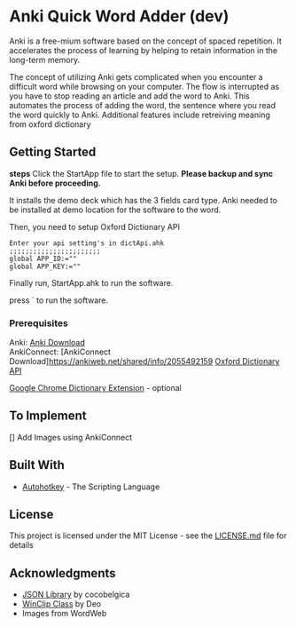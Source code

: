 
# Anki Quick Word Adder (dev)
Anki is a free-mium software based on the concept of spaced repetition. It accelerates the process of learning by helping to retain information in the long-term memory.

The concept of utilizing Anki gets complicated when you encounter a difficult word while browsing on your computer. The flow is interrupted as you have to stop reading an article and add the word to Anki. This automates the process of adding the word, the sentence where you read the word quickly to Anki.
Additional features include retreiving meaning from oxford dictionary 


## Getting Started

**steps**
Click the StartApp file to start the setup. **Please backup and sync Anki before proceeding.**
 
It installs the demo deck which has the 3 fields card type. Anki needed to be installed at demo location for the software to the word.

Then, you need to setup Oxford Dictionary API

```
Enter your api setting's in dictApi.ahk
;;;;;;;;;;;;;;;;;;;;;;;
global APP_ID:=""
global APP_KEY:=""
```
Finally run, StartApp.ahk to run the software.

press <key>`</key> to run the software.


### Prerequisites

Anki: [Anki Download](https://apps.ankiweb.net)   
AnkiConnect: [AnkiConnect Download]https://ankiweb.net/shared/info/2055492159
 [Oxford Dictionary API](https://developer.oxforddictionaries.com)

[Google Chrome Dictionary Extension](https://chrome.google.com/webstore/detail/google-dictionary-by-goog/mgijmajocgfcbeboacabfgobmjgjcoja?hl=en) - optional

## To Implement
[] Add Images using AnkiConnect

## Built With

* [Autohotkey](http://http://www.autohotkey.com) - The Scripting Language

## License

This project is licensed under the MIT License - see the [LICENSE.md](LICENSE.md) file for details

## Acknowledgments

*  [JSON Library](https://github.com/cocobelgica/AutoHotkey-JSON) by cocobelgica
* [WinClip Class](https://autohotkey.com/board/topic/74670-class-winclip-direct-clipboard-manipulations/) by Deo
* Images from WordWeb

